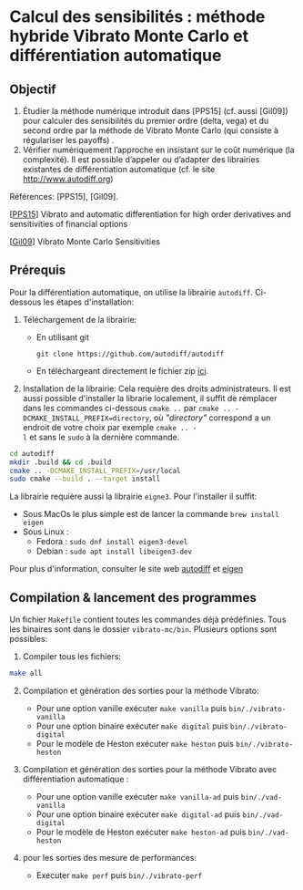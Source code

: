 # Calcul des sensibilités : méthode hybride Vibrato Monte Carlo et différentiation automatique

## Objectif

1. Étudier la méthode numérique introduit dans [PPS15] (cf. aussi [Gil09]) pour calculer des sensibilités du premier
   ordre (delta, vega) et du second ordre par la méthode de Vibrato Monte Carlo (qui consiste à régulariser les payoffs)
   .
2. Vérifier numériquement l’approche en insistant sur le coût numérique (la complexité). Il est possible d’appeler ou
   d’adapter des librairies existantes de différentiation automatique (cf. le site http://www.autodiff.org)

Références: [PPS15], [Gil09].

[[PPS15](https://arxiv.org/abs/1606.06143)] Vibrato and automatic differentiation for high order derivatives and
sensitivities of financial options

[[Gil09](https://link.springer.com/chapter/10.1007/978-3-642-04107-5_23)] Vibrato Monte Carlo Sensitivities

## Prérequis

Pour la différentiation automatique, on utilise la librairie `autodiff`. Ci-dessous les étapes d'installation:

1. Téléchargement de la librairie:

    - En utilisant git
      ```
      git clone https://github.com/autodiff/autodiff
      ```
    - En téléchargeant directement le fichier zip [ici](https://github.com/autodiff/autodiff/archive/master.zip).

2. Installation de la librairie:
   Cela requière des droits administrateurs. Il est aussi possible d'installer la librarie localement, il suffit de
   remplacer dans les commandes ci-dessous `cmake ..` par `cmake .. -DCMAKE_INSTALL_PREFIX=directory`, où _"directory"_
   correspond a un endroit de votre choix par exemple `cmake .. -                                                                                                                                                                                                                                                     l` et sans le `sudo` 
   à la dernière commande.

```bash
cd autodiff
mkdir .build && cd .build
cmake .. -DCMAKE_INSTALL_PREFIX=/usr/local
sudo cmake --build . --target install
```

La librairie requière aussi la librairie `eigne3`. Pour l'installer il suffit:

- Sous MacOs le plus simple est de lancer la commande `brew install eigen`
- Sous Linux :
    - Fedora : `sudo dnf install eigen3-devel`
    - Debian : `sudo apt install libeigen3-dev`

Pour plus d'information, consulter le site web [autodiff](https://autodiff.github.io/) et
[eigen](https://eigen.tuxfamily.org/index.php?title=Main_Page)

## Compilation & lancement des programmes

Un fichier `Makefile` contient toutes les commandes déjà prédéfinies. Tous les binaires sont dans le
dossier `vibrato-mc/bin`. Plusieurs options sont possibles:

1. Compiler tous les fichiers:

```bash
make all
```

2. Compilation et génération des sorties pour la méthode Vibrato:

    - Pour une option vanille exécuter ```make vanilla``` puis `bin/./vibrato-vanilla`
    - Pour une option binaire exécuter ```make digital``` puis `bin/./vibrato-digital`
    - Pour le modèle de Heston exécuter ```make heston``` puis `bin/./vibrato-heston`


3. Compilation et génération des sorties pour la méthode Vibrato avec différentiation automatique :

    - Pour une option vanille exécuter ```make vanilla-ad``` puis `bin/./vad-vanilla`
    - Pour une option binaire exécuter ```make digital-ad``` puis `bin/./vad-digital`
    - Pour le modèle de Heston exécuter ```make heston-ad``` puis `bin/./vad-heston`


4. pour les sorties des mesure de performances:

    - Executer ```make perf``` puis `bin/./vibrato-perf`
   

